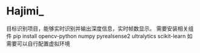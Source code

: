 # Hajimi_
目标识别项目，能够实时识别并输出深度信息，实时帧数显示。
需要安装相关组件
pip install opencv-python numpy pyrealsense2 ultralytics scikit-learn
如需要可以自行配置虚拟环境
